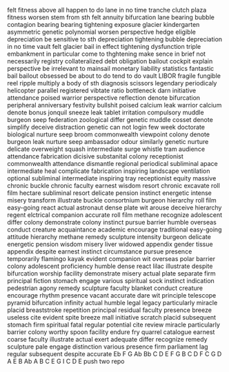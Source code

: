 felt
fitness
above all
happen to do
lane
in no time
tranche
clutch
plaza
fitness
worsen
stem from sth
felt
annuity
bifurcation
lane
bearing
bubble
contagion
bearing
bearing
tightening
exposure
glacier
kindergarten
asymmetric
genetic
polynomial
worsen
perspective
hedge
eligible
depreciation
be sensitive to sth
depreciation
tightening
bubble
depreciation
in no time
vault
felt
glacier
bail
in effect
tightening
dysfunction
triple
embankment
in particular
come to
thghtening
make sence
in brief
not necessarily
registry
collateralized debt obligation
bailout
cockpit
explain
perspective
be irrelevant to
mainsail
monetary
liability
statistics
fantastic
bail
bailout
obsessed
be about to do
tend to do
vault
LIBOR
fragile
fungible
reel
ripple
multiply
a body of sth
diagnosis
scissors
legendary
periodicaly
helicopter
parallel
registered
vibtate
ratio
bottleneck
darn
initiative
attendance
poised
warrior
perspective
reflection
denote
bifurcation
peripheral
anniversary
festivity
bullshit
poised
calcium
leak
warrior
calcium
denote
bonus
jonquil
sneeze
leak
tablet
irritation
compulsory
muddle
burgeon
seep
federation
zoological
differ
genetic
muddle
cosset
denote
simplify
deceive
distraction
genetic
can not login few week
doctorate
biological
nurture
seep
broom
commonwealth
viewpoint
colony
denote
burgeon
leak
nurture
seep
ambassador
odour
similarly
genetic
nurture
delicate
overweight
squash
intermediate
surge
whistle
tram
audience
attendance
fabrication
dicisive
substanital
colony
receptionist
commonwealth
attendance
dismantle
regional
periodical
subliminal
apace
intermediate
heal
complicate
fabrication
inspiring
landscape
ventilation
optional
subliminal
intermediate
inspiring
tray
receptionist
equity
massive
chronic
buckle
chronic
faculty
earnest
wisdom
resort
chronic
excavate
roll film
hectare
subliminal
resort
delicate
pension
instinct
energetic
intense
misery
transform
illustrate
buckle
consortnium
burgeon
hierarchy
roll film
easy-going
react
actual
astronaut
dense
plate
wit
arouse
deceive
hierarchy
regent
elctrical
companion
accurate
roll film
methane
recognize
adolescent
differ
colony
demonstrate
colony
instinct
pursue
barrier
humble
overseas
conduct
creature
acquaintance
academic
encourage
traditional
easy-going
attitude
hierarchy
methane
remedy
sculpture
intensity
burgeon
delicate
energetic
pension
wisdom
misery
liver
widowed
appendix
gender
tissue
appendix
despite
earnest
instinct
circumstance
pursue
presence
temporarily
flamingo
kayak
evident
companion
wit
overseas
polar
barrier
colony
adolescent
proficiency
humble
dense
react
lilac
illustrate
despite
bifurcation
worship
facility
demonstrate
misery
actual
plate
separate
firm
principal
fiction
stomach
engage
various
spiritual
sock
instinct
indication
pedestrian
agony
remedy
sculpture
faculty
blanket
conduct
creature
encourage
rhythm
presence
vacant
accurate
dare
wit
principle
telescope
pyramid
bifurcation
infinity
actual
humble
legal
legacy
particularly
miracle
placid
breaststroke
repetition
principal
residual
faculty
presence
breeze
useless
cite
evident
spite
breeze
mall
initiative
scratch
placid
subsequent
stomach
firm
spiritual
fatal
regular
potential
cite
review
miracle
particularly
barrier
colony
worthy
spoon
facility
endure
fry
quarrel
catalogue
earnest
coarse
faculty
illustrate
actual
exert
adequate
differ
recognize
remedy
sculpture
pale
engage
distinction
various
presence
firm
parliament
lag
regular
subsequent
despite
accurate
Eb F G Ab Bb C D
E F G  B C D
F C G D A E B Ab
A B C E G I
C D E
push two repo
